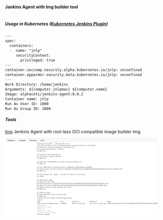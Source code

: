 #### Jankins Agent with Img builder tool
# 
##### Usage in Kubernetes ([Kubernetes Jenkins Plugin](https://plugins.jenkins.io/kubernetes/))
```
---
spec:
  containers:
  -  name: "jnlp"
     securityContext:
       privileged: true
---
container.seccomp.security.alpha.kubernetes.io/jnlp: unconfined
container.apparmor.security.beta.kubernetes.io/jnlp: unconfined
---
Work Directory: /home/jenkins
Arguments: ${computer.jnlpmac} ${computer.name} 
Image: alphaceti/jenkins-agent:0.0.2
Container name: jnlp
Run As User ID: 1000
Run As Group ID: 1000
```
##### Tools

[Img](https://github.com/genuinetools/img) Jenkins Agent with root-less OCI compatible image builder Img.

<a href="./img/Jenkins.png"><img src="./img/Jenkins.png" title="pylint"></a>
